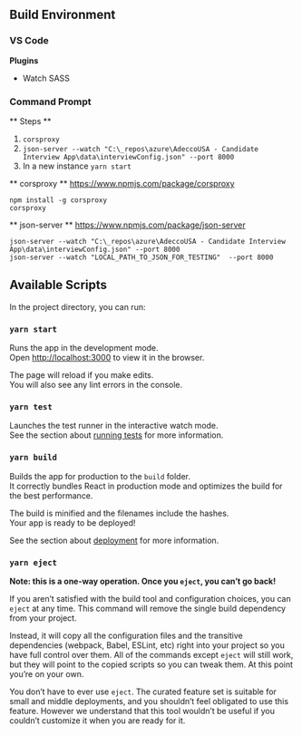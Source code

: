 ## Build Environment

### VS Code 
**Plugins**
* Watch SASS

### Command Prompt
** Steps **
1. `corsproxy`
2. `json-server --watch "C:\_repos\azure\AdeccoUSA - Candidate Interview App\data\interviewConfig.json" --port 8000`
3. In a new instance `yarn start`

** corsproxy ** <https://www.npmjs.com/package/corsproxy>
```
npm install -g corsproxy 
corsproxy
```

** json-server ** <https://www.npmjs.com/package/json-server>
```
json-server --watch "C:\_repos\azure\AdeccoUSA - Candidate Interview App\data\interviewConfig.json" --port 8000
json-server --watch "LOCAL_PATH_TO_JSON_FOR_TESTING"  --port 8000
```

## Available Scripts

In the project directory, you can run:

### `yarn start`

Runs the app in the development mode.\
Open [http://localhost:3000](http://localhost:3000) to view it in the browser.

The page will reload if you make edits.\
You will also see any lint errors in the console.

### `yarn test`

Launches the test runner in the interactive watch mode.\
See the section about [running tests](https://facebook.github.io/create-react-app/docs/running-tests) for more information.

### `yarn build`

Builds the app for production to the `build` folder.\
It correctly bundles React in production mode and optimizes the build for the best performance.

The build is minified and the filenames include the hashes.\
Your app is ready to be deployed!

See the section about [deployment](https://facebook.github.io/create-react-app/docs/deployment) for more information.

### `yarn eject`

**Note: this is a one-way operation. Once you `eject`, you can’t go back!**

If you aren’t satisfied with the build tool and configuration choices, you can `eject` at any time. This command will remove the single build dependency from your project.

Instead, it will copy all the configuration files and the transitive dependencies (webpack, Babel, ESLint, etc) right into your project so you have full control over them. All of the commands except `eject` will still work, but they will point to the copied scripts so you can tweak them. At this point you’re on your own.

You don’t have to ever use `eject`. The curated feature set is suitable for small and middle deployments, and you shouldn’t feel obligated to use this feature. However we understand that this tool wouldn’t be useful if you couldn’t customize it when you are ready for it.

